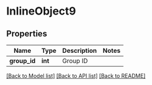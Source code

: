 # InlineObject9

## Properties
Name | Type | Description | Notes
------------ | ------------- | ------------- | -------------
**group_id** | **int** | Group ID | 

[[Back to Model list]](../README.md#documentation-for-models) [[Back to API list]](../README.md#documentation-for-api-endpoints) [[Back to README]](../README.md)


